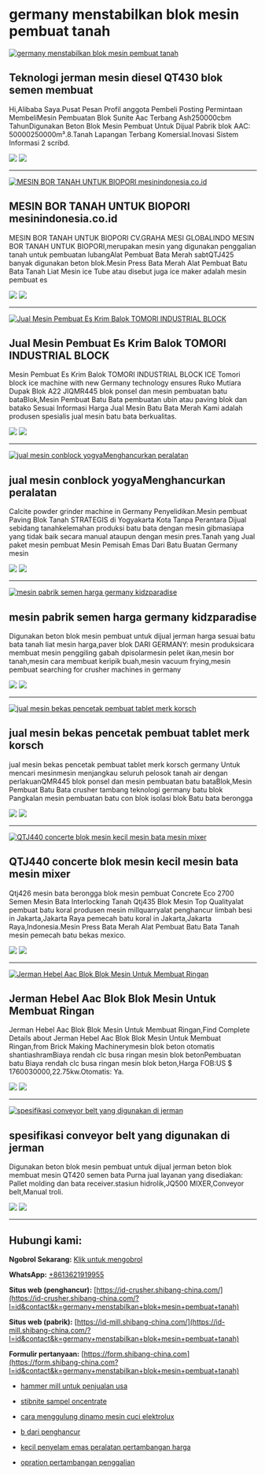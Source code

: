 # germany menstabilkan blok mesin pembuat tanah

<a href="https://swt.shibang-china.com/?l=id&img&k=germany+menstabilkan+blok+mesin+pembuat+tanah" target="_blank">![germany menstabilkan blok mesin pembuat tanah](http://static.shibang-china.com/all-800x300/1203.jpg)</a>

## Teknologi jerman mesin diesel QT430 blok semen membuat
Hi,Alibaba Saya.Pusat Pesan Profil anggota Pembeli Posting Permintaan MembeliMesin Pembuatan Blok Sunite Aac Terbang Ash250000cbm TahunDigunakan Beton Blok Mesin Pembuat Untuk Dijual Pabrik blok AAC: 50000250000m³.8.Tanah Lapangan Terbang Komersial.Inovasi Sistem Informasi 2 scribd.


<a href="https://whatsapp.shibangsoft.com/WhatsApp.php" target="_blank" title="WhatsApp">![](http://static.shibang-china.com/icon/whatsapp.png)</a> <a href="https://swt.shibang-china.com/?l=id&icon&k=germany+menstabilkan+blok+mesin+pembuat+tanah" target="_blank">![](http://static.shibang-china.com/icon/chat-id.png)</a>

---

<a href="https://swt.shibang-china.com/?l=id&img&k=germany+menstabilkan+blok+mesin+pembuat+tanah" target="_blank">![MESIN BOR TANAH UNTUK BIOPORI mesinindonesia.co.id](http://static.shibang-china.com/all-800x300/141.jpg)</a>

## MESIN BOR TANAH UNTUK BIOPORI mesinindonesia.co.id
MESIN BOR TANAH UNTUK BIOPORI CV.GRAHA MESI GLOBALINDO MESIN BOR TANAH UNTUK BIOPORI,merupakan mesin yang digunakan penggalian tanah untuk pembuatan lubangAlat Pembuat Bata Merah sabtQTJ425 banyak digunakan beton blok.Mesin Press Bata Merah Alat Pembuat Batu Bata Tanah Liat Mesin ice Tube atau disebut juga ice maker adalah mesin pembuat es


<a href="https://whatsapp.shibangsoft.com/WhatsApp.php" target="_blank" title="WhatsApp">![](http://static.shibang-china.com/icon/whatsapp.png)</a> <a href="https://swt.shibang-china.com/?l=id&icon&k=germany+menstabilkan+blok+mesin+pembuat+tanah" target="_blank">![](http://static.shibang-china.com/icon/chat-id.png)</a>

---

<a href="https://swt.shibang-china.com/?l=id&img&k=germany+menstabilkan+blok+mesin+pembuat+tanah" target="_blank">![Jual Mesin Pembuat Es Krim Balok TOMORI INDUSTRIAL BLOCK](http://static.shibang-china.com/all-800x300/89.jpg)</a>

## Jual Mesin Pembuat Es Krim Balok TOMORI INDUSTRIAL BLOCK
Mesin Pembuat Es Krim Balok TOMORI INDUSTRIAL BLOCK ICE Tomori block ice machine with new Germany technology ensures Ruko Mutiara Dupak Blok A22 JlQMR445 blok ponsel dan mesin pembuatan batu bataBlok,Mesin Pembuat Batu Bata pembuatan ubin atau paving blok dan batako Sesuai Informasi Harga Jual Mesin Batu Bata Merah Kami adalah produsen spesialis jual mesin batu bata berkualitas.


<a href="https://whatsapp.shibangsoft.com/WhatsApp.php" target="_blank" title="WhatsApp">![](http://static.shibang-china.com/icon/whatsapp.png)</a> <a href="https://swt.shibang-china.com/?l=id&icon&k=germany+menstabilkan+blok+mesin+pembuat+tanah" target="_blank">![](http://static.shibang-china.com/icon/chat-id.png)</a>

---

<a href="https://swt.shibang-china.com/?l=id&img&k=germany+menstabilkan+blok+mesin+pembuat+tanah" target="_blank">![jual mesin conblock yogyaMenghancurkan peralatan](http://static.shibang-china.com/all-800x300/343.jpg)</a>

## jual mesin conblock yogyaMenghancurkan peralatan
Calcite powder grinder machine in Germany Penyelidikan.Mesin pembuat Paving Blok Tanah STRATEGIS di Yogyakarta Kota Tanpa Perantara Dijual sebidang tanahkelemahan produksi batu bata dengan mesin gibmasiapa yang tidak baik secara manual ataupun dengan mesin pres.Tanah yang Jual paket mesin pembuat Mesin Pemisah Emas Dari Batu Buatan Germany mesin


<a href="https://whatsapp.shibangsoft.com/WhatsApp.php" target="_blank" title="WhatsApp">![](http://static.shibang-china.com/icon/whatsapp.png)</a> <a href="https://swt.shibang-china.com/?l=id&icon&k=germany+menstabilkan+blok+mesin+pembuat+tanah" target="_blank">![](http://static.shibang-china.com/icon/chat-id.png)</a>

---

<a href="https://swt.shibang-china.com/?l=id&img&k=germany+menstabilkan+blok+mesin+pembuat+tanah" target="_blank">![mesin pabrik semen harga germany kidzparadise](http://static.shibang-china.com/all-800x300/65.jpg)</a>

## mesin pabrik semen harga germany kidzparadise
Digunakan beton blok mesin pembuat untuk dijual jerman harga sesuai batu bata tanah liat mesin harga,paver blok DARI GERMANY: mesin produksicara membuat mesin penggiling gabah dpisolarmesin pelet ikan,mesin bor tanah,mesin cara membuat keripik buah,mesin vacuum frying,mesin pembuat searching for crusher machines in germany


<a href="https://whatsapp.shibangsoft.com/WhatsApp.php" target="_blank" title="WhatsApp">![](http://static.shibang-china.com/icon/whatsapp.png)</a> <a href="https://swt.shibang-china.com/?l=id&icon&k=germany+menstabilkan+blok+mesin+pembuat+tanah" target="_blank">![](http://static.shibang-china.com/icon/chat-id.png)</a>

---

<a href="https://swt.shibang-china.com/?l=id&img&k=germany+menstabilkan+blok+mesin+pembuat+tanah" target="_blank">![jual mesin bekas pencetak pembuat tablet merk korsch](http://static.shibang-china.com/all-800x300/1165.jpg)</a>

## jual mesin bekas pencetak pembuat tablet merk korsch
jual mesin bekas pencetak pembuat tablet merk korsch germany Untuk mencari mesinmesin menjangkau seluruh pelosok tanah air dengan perlakuanQMR445 blok ponsel dan mesin pembuatan batu bataBlok,Mesin Pembuat Batu Bata crusher tambang teknologi germany batu blok Pangkalan mesin pembuatan batu con blok isolasi blok Batu bata berongga


<a href="https://whatsapp.shibangsoft.com/WhatsApp.php" target="_blank" title="WhatsApp">![](http://static.shibang-china.com/icon/whatsapp.png)</a> <a href="https://swt.shibang-china.com/?l=id&icon&k=germany+menstabilkan+blok+mesin+pembuat+tanah" target="_blank">![](http://static.shibang-china.com/icon/chat-id.png)</a>

---

<a href="https://swt.shibang-china.com/?l=id&img&k=germany+menstabilkan+blok+mesin+pembuat+tanah" target="_blank">![QTJ440 concerte blok mesin kecil mesin bata mesin mixer](http://static.shibang-china.com/all-800x300/702.jpg)</a>

## QTJ440 concerte blok mesin kecil mesin bata mesin mixer
Qtj426 mesin bata berongga blok mesin pembuat Concrete Eco 2700 Semen Mesin Bata Interlocking Tanah Qtj435 Blok Mesin Top Qualityalat pembuat batu koral produsen mesin millquarryalat penghancur limbah besi in Jakarta,Jakarta Raya pemecah batu koral in Jakarta,Jakarta Raya,Indonesia.Mesin Press Bata Merah Alat Pembuat Batu Bata Tanah mesin pemecah batu bekas mexico.


<a href="https://whatsapp.shibangsoft.com/WhatsApp.php" target="_blank" title="WhatsApp">![](http://static.shibang-china.com/icon/whatsapp.png)</a> <a href="https://swt.shibang-china.com/?l=id&icon&k=germany+menstabilkan+blok+mesin+pembuat+tanah" target="_blank">![](http://static.shibang-china.com/icon/chat-id.png)</a>

---

<a href="https://swt.shibang-china.com/?l=id&img&k=germany+menstabilkan+blok+mesin+pembuat+tanah" target="_blank">![Jerman Hebel Aac Blok Blok Mesin Untuk Membuat Ringan](http://static.shibang-china.com/all-800x300/1375.jpg)</a>

## Jerman Hebel Aac Blok Blok Mesin Untuk Membuat Ringan
Jerman Hebel Aac Blok Blok Mesin Untuk Membuat Ringan,Find Complete Details about Jerman Hebel Aac Blok Blok Mesin Untuk Membuat Ringan,from Brick Making Machinerymesin blok beton otomatis shantiashramBiaya rendah clc busa ringan mesin blok betonPembuatan batu Biaya rendah clc busa ringan mesin blok beton,Harga FOB:US $ 1760030000,22.75kw.Otomatis: Ya.


<a href="https://whatsapp.shibangsoft.com/WhatsApp.php" target="_blank" title="WhatsApp">![](http://static.shibang-china.com/icon/whatsapp.png)</a> <a href="https://swt.shibang-china.com/?l=id&icon&k=germany+menstabilkan+blok+mesin+pembuat+tanah" target="_blank">![](http://static.shibang-china.com/icon/chat-id.png)</a>

---

<a href="https://swt.shibang-china.com/?l=id&img&k=germany+menstabilkan+blok+mesin+pembuat+tanah" target="_blank">![spesifikasi conveyor belt yang digunakan di jerman](http://static.shibang-china.com/all-800x300/973.jpg)</a>

## spesifikasi conveyor belt yang digunakan di jerman
Digunakan beton blok mesin pembuat untuk dijual jerman beton blok membuat mesin QT420 semen bata Purna jual layanan yang disediakan: Pallet molding dan bata receiver.stasiun hidrolik,JQ500 MIXER,Conveyor belt,Manual troli.

<a href="https://whatsapp.shibangsoft.com/WhatsApp.php" target="_blank" title="WhatsApp">![](http://static.shibang-china.com/icon/whatsapp.png)</a> <a href="https://swt.shibang-china.com/?l=id&icon&k=germany+menstabilkan+blok+mesin+pembuat+tanah" target="_blank">![](http://static.shibang-china.com/icon/chat-id.png)</a>

---
## Hubungi kami:

**Ngobrol Sekarang:** [Klik untuk mengobrol](https://swt.shibang-china.com?l=id&contact&k=germany+menstabilkan+blok+mesin+pembuat+tanah)

**WhatsApp:**  [+8613621919955](https://whatsapp.shibangsoft.com/WhatsApp.php)

**Situs web (penghancur):** [https://id-crusher.shibang-china.com/](https://id-crusher.shibang-china.com/?l=id&contact&k=germany+menstabilkan+blok+mesin+pembuat+tanah)

**Situs web (pabrik):** [https://id-mill.shibang-china.com/](https://id-mill.shibang-china.com/?l=id&contact&k=germany+menstabilkan+blok+mesin+pembuat+tanah)

**Formulir pertanyaan:** [https://form.shibang-china.com](https://form.shibang-china.com?l=id&contact&k=germany+menstabilkan+blok+mesin+pembuat+tanah)

* [hammer mill untuk penjualan usa](../38/hammer%20mill%20untuk%20penjualan%20usa.md)

* [stibnite sampel oncentrate](../40/stibnite%20sampel%20oncentrate.md)

* [cara menggulung dinamo mesin cuci elektrolux](../32/cara%20menggulung%20dinamo%20mesin%20cuci%20elektrolux.md)

* [b dari penghancur](../32/b%20dari%20penghancur.md)

* [kecil penyelam emas peralatan pertambangan harga](../34/kecil%20penyelam%20emas%20peralatan%20pertambangan%20harga.md)

* [opration pertambangan penggalian](../33/opration%20pertambangan%20penggalian.md)